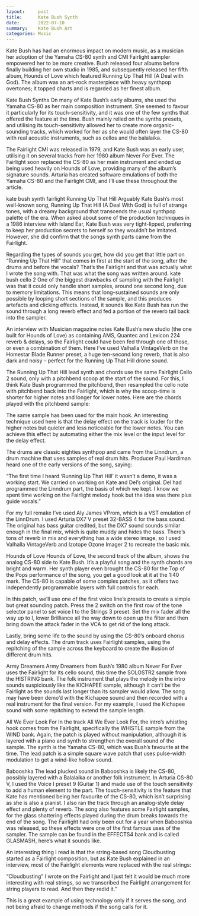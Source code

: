 ```yaml
---
layout:     post
title:      Kate Bush Synth
date:       2022-07-10
summary:    Kate Bush Art
categories: Music
---
```

Kate Bush has had an enormous impact on modern music, as a musician her adoption of the Yamaha CS-80 synth and CMI Fairlight sampler empowered her to be more creative. Bush released four albums before finally building her own studio in 1985, and subsequently released her fifth album, Hounds of Love which featured Running Up That Hill (A Deal with God). The album was an art-rock masterpiece with heavy synthpop overtones; it topped charts and is regarded as her finest album.

Kate Bush Synths
On many of Kate Bush’s early albums, she used the Yamaha CS-80 as her main composition instrument. She seemed to favour it particularly for its touch-sensitivity, and it was one of the few synths that offered the feature at the time. Bush mainly relied on the synths presets, and utilising its touch-sensitivity allowed her to create more organic-sounding tracks, which worked for her as she would often layer the CS-80 with real acoustic instruments, such as cellos and the balalaika.

The Fairlight CMI was released in 1979, and Kate Bush was an early user, utilising it on several tracks from her 1980 album Never For Ever. The Fairlight soon replaced the CS-80 as her main instrument and ended up being used heavily on Hounds of Love, providing many of the album’s signature sounds. Arturia has created software emulations of both the Yamaha CS-80 and the Fairlight CMI, and I’ll use these throughout the article.

 kate bush synth fairlight
Running Up That Hill
Arguably Kate Bush’s most well-known song, Running Up That Hill (A Deal With God) is full of strange tones, with a dreamy background that transcends the usual synthpop palette of the era. When asked about some of the production techniques in a 1986 interview with Island Ear, Kate Bush was very tight-lipped, preferring to keep her production secrets to herself so they wouldn’t be imitated. However, she did confirm that the songs synth parts came from the Fairlight.

Regarding the types of sounds you get, how did you get that little part on “Running Up That Hill” that comes in first at the start of the song, after the drums and before the vocals? That’s the Fairlight and that was actually what I wrote the song with. That was what the song was written around.
 kate bush cello 2
One of the biggest drawbacks of sampling with the Fairlight was that it could only handle short samples, around one second long, due to memory limitations. This means that long-sustained sounds are only possible by looping short sections of the sample, and this produces artefacts and clicking effects. Instead, it sounds like Kate Bush has run the sound through a long reverb effect and fed a portion of the reverb tail back into the sampler. 

An interview with Musician magazine notes Kate Bush’s new studio (the one built for Hounds of Love) as containing AMS, Quantec and Lexicon 224 reverb &  delays, so the Fairlight could have been fed through one of those, or even a combination of them. Here I’ve used Valhalla VintageVerb on the Homestar Blade Runner preset, a huge ten-second long reverb, that is also dark and noisy – perfect for the Running Up That Hill drone sound.

The Running Up That Hill lead synth and chords use the same Fairlight Cello 2 sound, only with a pitchbend scoop at the start of the sound. For this, I think Kate Bush programmed the pitchbend, then resampled the cello note with pitchbend back into the Fairlight, which is why the scoop-time is shorter for higher notes and longer for lower notes. Here are the chords played with the pitchbend sample:

The same sample has been used for the main hook. An interesting technique used here is that the delay effect on the track is louder for the higher notes but quieter and less noticeable for the lower notes. You can achieve this effect by automating either the mix level or the input level for the delay effect.

The drums are classic eighties synthpop and came from the Linndrum, a drum machine that uses samples of real drum hits. Producer Paul Hardiman heard one of the early versions of the song, saying:

“The first time I heard ‘Running Up That Hill’ it wasn’t a demo, it was a working start. We carried on working on Kate and Del’s original. Del had programmed the Linndrum part, the basis of which we kept. I know we spent time working on the Fairlight melody hook but the idea was there plus guide vocals.”

For my full remake I’ve used Aly James VProm, which is a VST emulation of the LinnDrum. I used Arturia DX7 V preset 32-BASS 4 for the bass sound. The original has bass guitar credited, but the DX7 sound sounds similar enough in the final mix, which is quite muddy and hides the bass. There’s tons of reverb in mix and everything has a wide stereo image, so I used Valhalla VintageVerb and Izotope Ozone Imager 2 to recreate the basic mix.


Hounds of Love
Hounds of Love, the second track of the album, shows the analog CS-80 side to Kate Bush. It’s a playful song and the synth chords are bright and warm. Her synth player even brought the CS-80 for the Top of the Pops performance of the song, you get a good look at it at the 1:40 mark. The CS-80 is capable of some complex patches, as it offers two independently programmable layers with full controls for each.

In this patch, we’ll use one of the first voice line’s presets to create a simple but great sounding patch. Press the 2 switch on the first row of the tone selector panel to set voice I to the Strings 3 preset. Set the mix fader all the way up to I, lower Brilliance all the way down to open up the filter and then bring down the attack fader in the VCA to get rid of the long attack.

Lastly, bring some life to the sound by using the CS-80’s onboard chorus and delay effects. The drum track uses Fairlight samples, using the repitching of the sample across the keyboard to create the illusion of different drum hits.


Army Dreamers
Army Dreamers from Bush’s 1980 album Never For Ever uses the Fairlight for its cello sound, this time the SOLOSTR2 sample from the HISTRING bank. The folk instrument that plays the melody in the intro sounds suspiciously like the KICHAPEE sample, although it can’t be the Fairlight as the sounds last longer than its sampler would allow. The song may have been demo’d with the Kichapee sound and then recorded with a real instrument for the final version. For my example, I used the Kichapee sound with some repitching to extend the sample length.

All We Ever Look For
In the track All We Ever Look For, the intro’s whistling hook comes from the Fairlight, specifically the WHISTLE sample from the WIND bank. Again, the patch is played without manipulation, although it is layered with a piano and synth to strengthen the overall sound of the sample. The synth is the Yamaha CS-80, which was Bush’s favourite at the time. The lead patch is a simple square wave patch that uses pulse-width modulation to get a wind-like hollow sound.

Babooshka
The lead plucked sound in Babooshka is likely the CS-80, possibly layered with a Balalaika or another folk instrument. In Arturia CS-80 V, I used the Voice I preset 9 (Guitar 1) and made use of the touch sensitivity to add a human element to the part. The touch-sensitivity is the feature that Kate has mentioned being her favourite of the CS-80, which isn’t surprising as she is also a pianist. I also ran the track through an analog-style delay effect and plenty of reverb.
The song also features some Fairlight samples, for the glass shattering effects played during the drum breaks towards the end of the song. The Fairlight had only been out for a year when Babooshka was released, so these effects were one of the first famous uses of the sampler. The sample can be found in the EFFECTS4 bank and is called GLASMASH, here’s what it sounds like.

An interesting thing I read is that the string-based song Cloudbusting started as a Fairlight composition, but as Kate Bush explained in an interview, most of the Fairlight elements were replaced with the real strings: 

“Cloudbusting” I wrote on the Fairlight and I just felt it would be much more interesting with real strings, so we transcribed the Fairlight arrangement for string players to read. And then they redid it.” 

This is a great example of using technology only if it serves the song, and not being afraid to change methods if the song calls for it.

